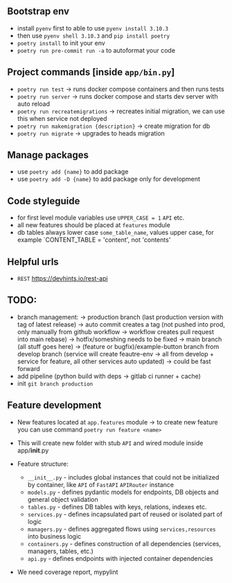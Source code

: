 ## Bootstrap env
- install `pyenv` first to able to use `pyenv install 3.10.3`
- then use `pyenv shell 3.10.3` and `pip install poetry`
- `poetry install` to init your env
- `poetry run pre-commit run -a` to autoformat your code

## Project commands [inside `app/bin.py`]
- `poetry run test` -> runs docker compose containers and then runs tests
- `poetry run server` -> runs docker compose and starts dev server with auto reload
- `poetry run recreatemigrations` -> recreates initial migration, we can use this when service not deployed
- `poetry run makemigration {description}` -> create migration for db
- `poetry run migrate` -> upgrades to heads migration

## Manage packages
- use `poetry add {name}` to add package
- use `poetry add -D {name}` to add package only for development

## Code styleguide
- for first level module variables use `UPPER_CASE = 1` `API` etc.
- all new features should be placed at `features` module
- db tables always lower case `some_table_name`, values upper case, for example `CONTENT_TABLE = 'content', not 'contents'

## Helpful urls
- `REST` https://devhints.io/rest-api


## TODO:
- branch management:
    -> production branch (last production version with tag of latest release) -> auto commit creates a tag (not pushed into prod, only manually from github workflow -> workflow creates pull request into main rebase)
    -> hotfix/someshing needs to be fixed
    -> main branch (all stuff goes here)
    -> (feature or bugfix)/example-button branch from develop branch (service will create feautre-env -> all from develop + service for feature, all other services auto updated) -> could be fast forward
- add pipeline (python build with deps -> gitlab ci runner + cache)
- init `git branch production`

## Feature development
- New features located at `app.features` module -> to create new feature you can use command `poetry run feature <name>`
- This will create new folder with stub `API` and wired module inside app/__init__.py
- Feature structure:
    - `__init__.py` - includes global instances that could not be initialized by container, like `API` of `FastAPI` `APIRouter` instance
    - `models.py` - defines pydantic models for endpoints, DB objects and general object validation
    - `tables.py` - defines DB tables with keys, relations, indexes etc.
    - `services.py` - defines incapsulated part of reused or isolated part of logic
    - `managers.py` - defines aggregated flows using `services,resources` into business logic
    - `containers.py` - defines construction of all dependencies (services, managers, tables, etc.)
    - `api.py` - defines endpoints with injected container dependencies

- We need coverage report, mypylint
